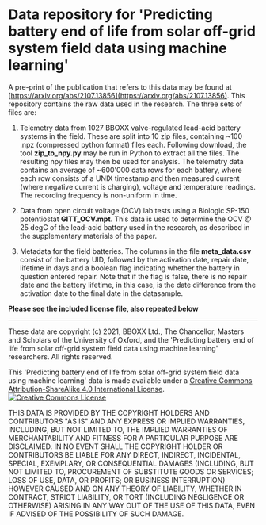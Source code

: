 # Data repository for 'Predicting battery end of life from solar off-grid system field data using machine learning'

A pre-print of the publication that refers to this data may be found at [https://arxiv.org/abs/2107.13856](https://arxiv.org/abs/2107.13856). This repository contains the raw data used in the research. The three sets of files are:

1. Telemetry data from 1027 BBOXX valve-regulated lead-acid battery systems in the field. These are split into 10 zip files, containing ~100 .npz (compressed python format) files each. Following download, the tool **zip_to_npy.py** may be run in Python to extract all the files. The resulting npy files may then be used for analysis. The telemetry data contains an average of ~600'000 data rows for each battery, where each row consists of a UNIX timestamp and then measured current (where negative current is charging), voltage and temperature readings. The recording frequency is non-uniform in time.

2. Data from open circuit voltage (OCV) lab tests using a Biologic SP-150 potentiostat **GITT_OCV.mpt**. This data is used to determine the OCV @ 25 degC of the lead-acid battery used in the research, as described in the supplementary materials of the paper.

3. Metadata for the field batteries. The columns in the file **meta_data.csv** consist of the battery UID, followed by the activation date, repair date, lifetime in days and a boolean flag indicating whether the battery in question entered repair. Note that if the flag is false, there is no repair date and the battery lifetime, in this case, is the date difference from the activation date to the final date in the datasample.

**Please see the included license file, also repeated below**

******************************************************************************************
These data are copyright (c) 2021, BBOXX Ltd., The Chancellor, Masters and Scholars of the University of Oxford, and the 'Predicting battery end of life from solar off-grid system field data using machine learning' researchers. All rights reserved.

This 'Predicting battery end of life from solar off-grid system field data using machine learning' data is made available under 
a <a rel="license" href="http://creativecommons.org/licenses/by-sa/4.0/">Creative Commons Attribution-ShareAlike 4.0 International License</a>.
<br />
<a rel="license" href="http://creativecommons.org/licenses/by-sa/4.0/"><img alt="Creative Commons License" style="border-width:0" src="https://i.creativecommons.org/l/by-sa/4.0/88x31.png" /></a><br />


THIS DATA IS PROVIDED BY THE COPYRIGHT HOLDERS AND CONTRIBUTORS "AS IS"
AND ANY EXPRESS OR IMPLIED WARRANTIES, INCLUDING, BUT NOT LIMITED TO, THE
IMPLIED WARRANTIES OF MERCHANTABILITY AND FITNESS FOR A PARTICULAR PURPOSE ARE
DISCLAIMED. IN NO EVENT SHALL THE COPYRIGHT HOLDER OR CONTRIBUTORS BE LIABLE
FOR ANY DIRECT, INDIRECT, INCIDENTAL, SPECIAL, EXEMPLARY, OR CONSEQUENTIAL
DAMAGES (INCLUDING, BUT NOT LIMITED TO, PROCUREMENT OF SUBSTITUTE GOODS OR
SERVICES; LOSS OF USE, DATA, OR PROFITS; OR BUSINESS INTERRUPTION) HOWEVER
CAUSED AND ON ANY THEORY OF LIABILITY, WHETHER IN CONTRACT, STRICT LIABILITY,
OR TORT (INCLUDING NEGLIGENCE OR OTHERWISE) ARISING IN ANY WAY OUT OF THE USE
OF THIS DATA, EVEN IF ADVISED OF THE POSSIBILITY OF SUCH DAMAGE.
